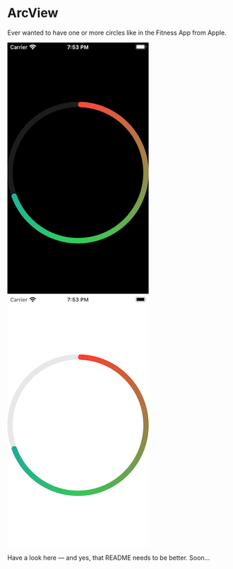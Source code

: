 # ArcView

Ever wanted to have one or more circles like in the Fitness App from Apple.

![](dark.png)
![](light.png)

Have a look here — and yes, that README needs to be better. Soon...
